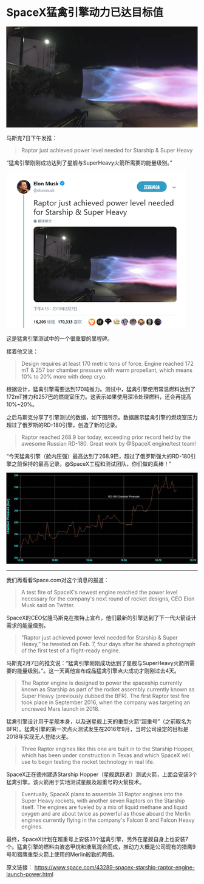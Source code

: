 # SpaceX猛禽引擎动力已达目标值

![](20190212-Raptor.jpg)

马斯克7日下午发推：

> Raptor just achieved power level needed for Starship & Super Heavy

“猛禽引擎刚刚成功达到了星舰与SuperHeavy火箭所需要的能量级别。”

![](20190212-Raptor-1.png)


这是猛禽引擎测试中的一个很重要的里程碑。

接着他又说：

> Design requires at least 170 metric tons of force. Engine reached 172 mT & 257 bar chamber pressure with warm propellant, which means 10% to 20% more with deep cryo.

根据设计，猛禽引擎需要达到170吨推力。测试中，猛禽引擎使用常温燃料达到了172mT推力和257巴的燃烧室压力。这表示如果使用深冷处理燃料，还会再提高10%~20%。

之后马斯克分享了引擎测试的数据，如下图所示。数据展示猛禽引擎的燃烧室压力超过了俄罗斯的RD-180引擎，创造了新的记录。

> Raptor reached 268.9 bar today, exceeding prior record held by the awesome Russian RD-180. Great work by @SpaceX engine/test team!

“今天猛禽引擎（舱内压强）最高达到了268.9巴，超过了俄罗斯强大的RD-180引擎之前保持的最高记录。@SpaceX工程和测试团队，你们做的真棒！”

![](20190212-Raptor-2.jpg)

---

我们再看看Space.com对这个消息的报道：

> A test fire of SpaceX's newest engine reached the power level necessary for the company's next round of rocket designs, CEO Elon Musk said on Twitter.

SpaceX的CEO亿隆马斯克在推特上宣布，他们最新的引擎达到了下一代火箭设计需求的能量级别。

> "Raptor just achieved power level needed for Starship & Super Heavy," he tweeted on Feb. 7, four days after he shared a photograph of the first test of a flight-ready engine.

马斯克2月7日的推文说：“猛禽引擎刚刚成功达到了星舰与SuperHeavy火箭所需要的能量级别。”。这一天离他宣布成品猛禽引擎点火成功才刚刚过去4天。

> The Raptor engine is designed to power the spaceship currently known as Starship as part of the rocket assembly currently known as Super Heavy (previously dubbed the BFR). The first Raptor test fire took place in September 2016, when the company was targeting an uncrewed Mars launch in 2018.

猛禽引擎设计用于星舰本身，以及送星舰上天的重型火箭“超重号”（之前取名为BFR）。猛禽引擎的第一次点火测试发生在2016年9月，当时公司设定的目标是2018年实现无人登陆火星。

> Three Raptor engines like this one are built in to the Starship Hopper, which has been under construction in Texas and which SpaceX will use to begin testing the rocket technology in real life.

SpaceX正在德州建造Starship Hopper（星舰跳跃者）测试火箭，上面会安装3个猛禽引擎。该火箭用于实地测试星舰及超重号的火箭技术。

> Eventually, SpaceX plans to assemble 31 Raptor engines into the Super Heavy rockets, with another seven Raptors on the Starship itself. The engines are fueled by a mix of liquid methane and liquid oxygen and are about twice as powerful as those aboard the Merlin engines currently flying in the company's Falcon 9 and Falcon Heavy engines.

最终，SpaceX计划在超重号上安装31个猛禽引擎，另外在星舰自身上也安装7个。猛禽引擎的燃料由液态甲烷和液氧混合而成，推动力大概是公司现有的猎鹰9号和猎鹰重型火箭上使用的Merlin殷勤的两倍。


原文链接：
https://www.space.com/43289-spacex-starship-raptor-engine-launch-power.html